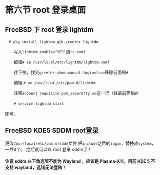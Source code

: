 # 第六节 root 登录桌面

## FreeBSD 下 root 登录 lightdm

`　# pkg install lightdm-gtk-greeter lightdm`

　　写入`lightdm_enable="YES"`到`rc.conf`

　　编辑`# ee /usr/local/etc/lightdm/lightdm.conf`

　　往下拉，找到`greeter-show-manual-login=true`移除前面的`#`

　　编辑 `# ee /usr/local/etc/pam.d/lightdm`

　　注释`account requisite pam_securetty.so`这一行（往最前面加`#`）

　　`# service lightdm start`

即可。

## FreeBSD KDE5 SDDM root登录

更改`/usr/local/etc/pam.d/sddm`文件
把`include`之后的`login`，替换成`system`，一共4个。
之后就可以以 root 登录 sddm了！

#### 注意 sddm 左下角选项不能为 Wayland ，应该是 Plasma-X11，目前 KDE 5 不支持 wayland，选错无法登陆！
